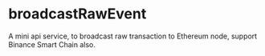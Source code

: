 # broadcastRawEvent
A mini api service, to broadcast raw transaction to Ethereum node, support Binance Smart Chain also.  
